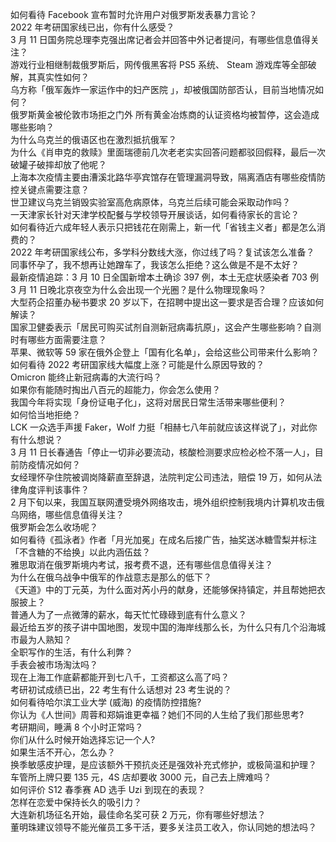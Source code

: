 如何看待 Facebook 宣布暂时允许用户对俄罗斯发表暴力言论？  
2022 年考研国家线已出，你有什么感受？  
3 月 11 日国务院总理李克强出席记者会并回答中外记者提问，有哪些信息值得关注？  
游戏行业相继制裁俄罗斯后，网传俄黑客将 PS5 系统、 Steam 游戏库等全部破解，其真实性如何？  
乌方称「俄军轰炸一家运作中的妇产医院 」，却被俄国防部否认，目前当地情况如何？  
俄罗斯黄金被伦敦市场拒之门外 所有黄金冶炼商的认证资格均被暂停，这会造成哪些影响？  
为什么乌克兰的俄语区也在激烈抵抗俄军？  
为什么《肖申克的救赎》里面瑞德前几次老老实实回答问题都驳回假释，最后一次破罐子破摔却放了他呢？  
上海本次疫情主要由漕溪北路华亭宾馆存在管理漏洞导致，隔离酒店有哪些疫情防控关键点需要注意？  
世卫建议乌克兰销毁实验室高危病原体，乌克兰后续可能会采取动作吗？  
一天津家长针对天津学校配餐与学校领导开展谈话，如何看待家长的言论？  
如何看待近六成年轻人表示只把钱花在刚需上，新一代「省钱主义者」都是怎么消费的？  
2022 年考研国家线公布，多学科分数线大涨，你过线了吗？复试该怎么准备？  
同事怀孕了，我不想再让她蹭车了，我该怎么拒绝？这么做是不是不太好？  
最新疫情追踪：3 月 10 日全国新增本土确诊 397 例，本土无症状感染者 703 例  
3 月 11 日晚北京夜空为什么会出现一个光圈？是什么物理现象吗？  
大型药企招董办秘书要求 20 岁以下，在招聘中提出这一要求是否合理？应该如何解读？  
国家卫健委表示「居民可购买试剂自测新冠病毒抗原」，这会产生哪些影响？自测时有哪些方面需要注意？  
苹果、微软等 59 家在俄外企登上「国有化名单」，会给这些公司带来什么影响？  
如何看待 2022 考研国家线大幅度上涨？可能是什么原因导致的？  
Omicron 能终止新冠病毒的大流行吗？  
如果你有能随时掏出八百元的超能力，你会怎么使用？  
我国今年将实现「身份证电子化」，这将对居民日常生活带来哪些便利？  
如何恰当地拒绝？  
LCK 一众选手声援 Faker，Wolf 力挺「相赫七八年前就应该这样说了」，对此你有什么想说？  
3 月 11 日长春通告「停止一切非必要流动，核酸检测要求应检必检不落一人」，目前防疫情况如何？  
女经理怀孕住院被调岗降薪直至辞退，法院判定公司违法，赔偿 19 万，如何从法律角度评判该事件？  
2 月下旬以来，我国互联网遭受境外网络攻击，境外组织控制我境内计算机攻击俄乌网络，哪些信息值得关注？  
俄罗斯会怎么收场呢？  
如何看待《孤泳者》作者「月光加冕」在成名后接广告，抽奖送冰糖雪梨并标注「不含糖的不给换」以此内涵伍兹？  
雅思取消在俄罗斯境内考试，报考费不退，还有哪些信息值得关注？  
为什么在俄乌战争中俄军的作战意志是那么的低下？  
《天道》中的丁元英，为什么面对芮小丹的献身，还能够保持镇定，并且帮她把衣服披上？  
普通人为了一点微薄的薪水，每天忙忙碌碌到底有什么意义？  
最近给五岁的孩子讲中国地图，发现中国的海岸线那么长，为什么只有几个沿海城市最为人熟知？  
全职写作的生活，有什么利弊？  
手表会被市场淘汰吗？  
现在上海工作底薪都能开到七八千，工资都这么高了吗？  
考研初试成绩已出，22 考生有什么话想对 23 考生说的？  
如何看待哈尔滨工业大学 (威海) 的疫情防控措施?  
你认为《人世间》周蓉和郑娟谁更幸福？她们不同的人生给了我们那些思考?  
考研期间，睡满 8 个小时正常吗？  
你们从什么时候开始选择忘记一个人?  
如果生活不开心，怎么办？  
换季敏感皮护理，是应该额外干预抗炎还是强效补充式修护，或极简温和护理？  
车管所上牌只要 135 元，4S 店却要收 3000 元，自己去上牌难吗？  
如何评价 S12 春季赛 AD 选手 Uzi 到现在的表现？  
怎样在恋爱中保持长久的吸引力？  
大连新机场征名开始，最佳命名奖可获 2 万元，你有哪些好想法？  
董明珠建议领导不能光催员工多干活，要多关注员工收入，你认同她的想法吗？  

